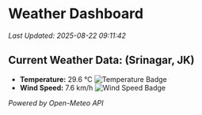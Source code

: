 
# Weather Dashboard

_Last Updated: 2025-08-22 09:11:42_

## Current Weather Data: (Srinagar, JK)
- **Temperature:** 29.6 °C ![Temperature Badge](https://img.shields.io/badge/Temperature-Medium%20Temp-green)
- **Wind Speed:** 7.6 km/h ![Wind Speed Badge](https://img.shields.io/badge/Wind%20Speed-Light%20Wind-blue)

*Powered by Open-Meteo API*
